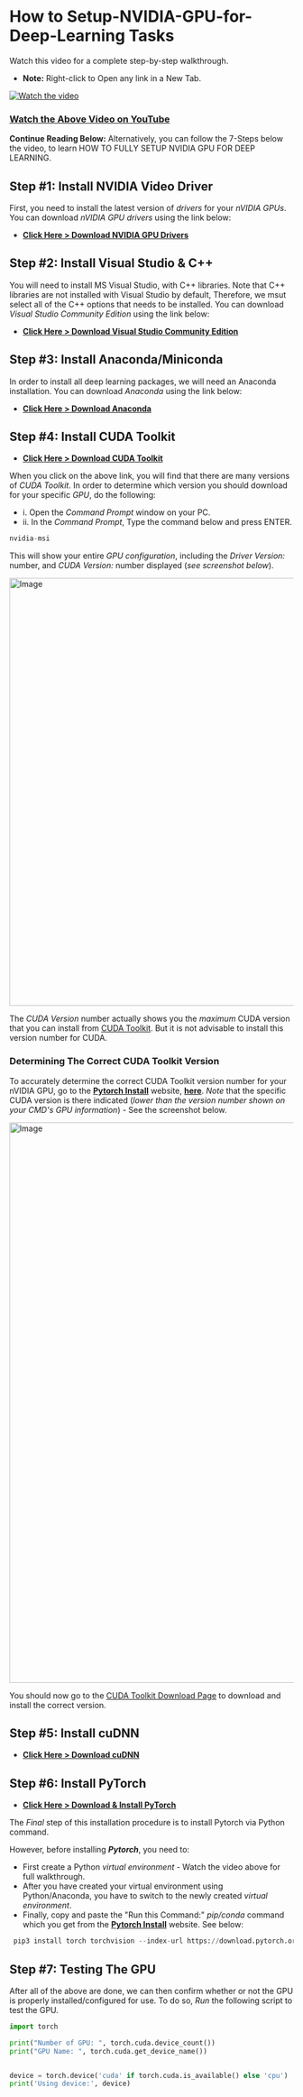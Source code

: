 # How to Setup-NVIDIA-GPU-for-Deep-Learning Tasks

Watch this video for a complete step-by-step walkthrough. 
- **Note:** Right-click to Open any link in a New Tab.

[![Watch the video](https://img.youtube.com/vi/zhoA3k6II5I/maxresdefault.jpg)](https://youtu.be/zhoA3k6II5I)
### [Watch the Above Video on YouTube](https://youtu.be/zhoA3k6II5I)

**Continue Reading Below:** Alternatively, you can follow the 7-Steps below the video, to learn HOW TO FULLY SETUP NVIDIA GPU FOR DEEP LEARNING.

## Step #1: Install NVIDIA Video Driver

First, you need to install the latest version of *drivers* for your *nVIDIA GPUs*. 
You can download *nVIDIA GPU drivers* using the link below: 
 - **[Click Here > Download NVIDIA GPU Drivers](https://www.nvidia.com/Download/index.aspx)**
 <!-- - **<a href="https://www.nvidia.com/Download/index.aspx" target="blank">Click Here - Download NVIDIA GPU Drivers</a>**-->

## Step #2: Install Visual Studio & C++

You will need to install MS Visual Studio, with C++ libraries. 
Note that C++ libraries are not installed with Visual Studio by default, Therefore, we msut select all of the C++ options that needs to be installed.
You can download *Visual Studio Community Edition* using the link below: 
 - **[Click Here > Download Visual Studio Community Edition](https://visualstudio.microsoft.com/vs/community/)**
 <!-- - **<a href="https://visualstudio.microsoft.com/vs/community/" target="_blank">Click Here - Visual Studio Community Edition</a>** -->

## Step #3: Install Anaconda/Miniconda

In order to install all deep learning packages, we will need an Anaconda installation. 
You can download *Anaconda* using the link below: 
 - **[Click Here > Download Anaconda](https://www.anaconda.com/download/success)**
 <!-- - **<a href="https://www.anaconda.com/download/success" target="blank">Click Here - Download Anaconda</a>**-->

## Step #4: Install CUDA Toolkit

 - **[Click Here > Download CUDA Toolkit](https://developer.nvidia.com/cuda-toolkit-archive)**
 <!-- - **<a href="https://developer.nvidia.com/cuda-toolkit-archive" target="blank">Click Here - Download CUDA Toolkit</a>**-->
 When you click on the above link, you will find that there are many versions of *CUDA Toolkit*. In order to determine which version you should download for your specific *GPU*, do the following:
 - i. Open the *Command Prompt* window on your PC.
 - ii. In the *Command Prompt*, Type the command below and press ENTER. 
 ```python
 nvidia-msi
 ```
 This will show your entire *GPU configuration*, including the *Driver Version:* number, and *CUDA Version:* number displayed (*see screenshot below*).

 <img width="1480" height="759" alt="Image" src="https://github.com/user-attachments/assets/479ccc45-0c88-43e7-b0ca-25efaa524aa4" />
 
The *CUDA Version* number actually shows you the *maximum* CUDA version that you can install from [CUDA Toolkit](https://developer.nvidia.com/cuda-toolkit-archive). But it is not advisable to install this version number for CUDA.
### Determining The Correct CUDA Toolkit Version
To accurately determine the correct CUDA Toolkit version number for your nVIDIA GPU, go to the **[Pytorch Install](https://pytorch.org/get-started/locally/)** website, **[here](https://pytorch.org/get-started/locally/)**. *Note* that the specific CUDA version is there indicated (*lower than the version number shown on your CMD's GPU information*) - See the screenshot below. 

<img width="1654" height="994" alt="Image" src="https://github.com/user-attachments/assets/d3ceb144-7425-42ae-ae85-a3a8ea74d30d" />

You should now go to the  [CUDA Toolkit Download Page](https://developer.nvidia.com/cuda-toolkit-archive) to download and install the correct version.

## Step #5: Install cuDNN

 - **[Click Here > Download cuDNN](https://developer.nvidia.com/rdp/cudnn-archive)**
 <!-- - **<a href="https://developer.nvidia.com/rdp/cudnn-archive" target="blank">Click Here - Download cuDNN</a>**-->


## Step #6: Install PyTorch 

 - **[Click Here > Download & Install PyTorch](https://pytorch.org/get-started/locally/)**
 <!-- - **<a href="https://pytorch.org/get-started/locally/" target="blank">Click Here - Download & Install PyTorch</a>**-->

The *Final* step of this installation procedure is to install Pytorch via Python command.

However, before installing ***Pytorch***, you need to:
- First create a Python *virtual environment* - Watch the video above for full walkthrough.
- After you have created your virtual environment using Python/Anaconda, you have to switch to the newly created *virtual environment*.
- Finally, copy and paste the "Run this Command:" *pip/conda* command which you get from the **[Pytorch Install](https://pytorch.org/get-started/locally/)** website. See below:

```python
 pip3 install torch torchvision --index-url https://download.pytorch.org/whl/cu128
 ```

## Step #7: Testing The GPU
After all of the above are done, we can then confirm whether or not the GPU is properly installed/configured for use. To do so, *Run* the following script to test the GPU.

```python
import torch

print("Number of GPU: ", torch.cuda.device_count())
print("GPU Name: ", torch.cuda.get_device_name())


device = torch.device('cuda' if torch.cuda.is_available() else 'cpu')
print('Using device:', device)
```
